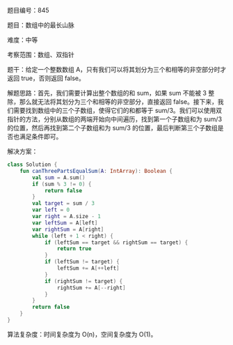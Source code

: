 题目编号：845

题目：数组中的最长山脉

难度：中等

考察范围：数组、双指针

题干：给定一个整数数组 A，只有我们可以将其划分为三个和相等的非空部分时才返回 true，否则返回 false。

解题思路：首先，我们需要计算出整个数组的和 sum，如果 sum 不能被 3 整除，那么就无法将其划分为三个和相等的非空部分，直接返回 false。接下来，我们需要找到数组中的三个子数组，使得它们的和都等于 sum/3。我们可以使用双指针的方法，分别从数组的两端开始向中间遍历，找到第一个子数组和为 sum/3 的位置，然后再找到第二个子数组和为 sum/3 的位置，最后判断第三个子数组是否也满足条件即可。

解决方案：

```kotlin
class Solution {
    fun canThreePartsEqualSum(A: IntArray): Boolean {
        val sum = A.sum()
        if (sum % 3 != 0) {
            return false
        }
        val target = sum / 3
        var left = 0
        var right = A.size - 1
        var leftSum = A[left]
        var rightSum = A[right]
        while (left + 1 < right) {
            if (leftSum == target && rightSum == target) {
                return true
            }
            if (leftSum != target) {
                leftSum += A[++left]
            }
            if (rightSum != target) {
                rightSum += A[--right]
            }
        }
        return false
    }
}
```

算法复杂度：时间复杂度为 O(n)，空间复杂度为 O(1)。